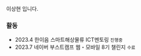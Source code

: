 이상현 입니다.

### 활동

- 2023.4 한이음 스마트해상물류 ICT멘토링 `진행중`
- 2023.7 네이버 부스트캠프 웹・모바일 8기 챌린지 `수료`

<!--
**dgh06175/dgh06175** is a ✨ _special_ ✨ repository because its `README.md` (this file) appears on your GitHub profile.

Here are some ideas to get you started:

- 🔭 I’m currently working on ...
- 🌱 I’m currently learning ...
- 👯 I’m looking to collaborate on ...
- 🤔 I’m looking for help with ...
- 💬 Ask me about ...
- 📫 How to reach me: ...
- 😄 Pronouns: ...
- ⚡ Fun fact: ...
-->
